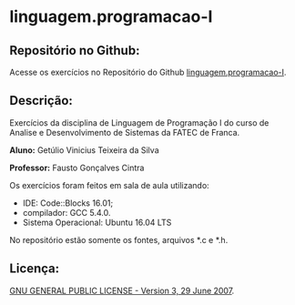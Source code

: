 # linguagem.programacao-I

## Repositório no Github:

Acesse os exercícios no Repositório do Github [linguagem.programacao-I](https://github.com/getuliovinicius/linguagem.programacao-I).

## Descrição:

Exercícios da disciplina de Linguagem de Programação I do curso de Analise e Desenvolvimento de Sistemas da FATEC de Franca.

**Aluno:** Getúlio Vinicius Teixeira da Silva

**Professor:** Fausto Gonçalves Cintra

Os exercícios foram feitos em sala de aula utilizando:
- IDE: Code::Blocks 16.01;
- compilador: GCC 5.4.0.
- Sistema Operacional: Ubuntu 16.04 LTS

No repositório estão somente os fontes, arquivos \*.c e \*.h.

## Licença:

[GNU GENERAL PUBLIC LICENSE - Version 3, 29 June 2007](https://github.com/getuliovinicius/linguagem.programacao-I/blob/master/LICENSE).
